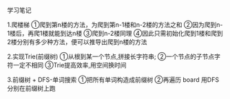 学习笔记

1.爬楼梯
  ①爬到第n楼的方法，为爬到第n-1楼和n-2楼的方法之和
  ②因为爬到n-1楼后，再爬1楼就能到达n楼
  ③爬到n-2楼同理
  ④因此只需初始化爬到1楼和爬到2楼分别有多少种方法，便可以推导出爬到n楼的方法

2.实现Trie(前缀树)
  ①从根到某一个节点,拼接长字符串;
  ②一个节点的子节点字符一定不相同
  ③Trie提高效率,用空间换时间

3.前缀树 + DFS-单词搜索
  ①把所有单词构造成前缀树
  ②再遍历 board 用DFS分别在前缀树上跑
